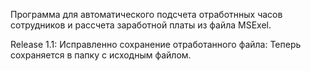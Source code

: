 Программа для автоматического подсчета отработнных часов сотрудников и рассчета заработной платы из файла MSExel.

Release 1.1:
  Исправленно сохранение отработанного файла:
  Теперь сохраняется в папку с исходным файлом.
